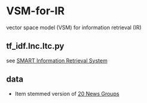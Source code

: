 # VSM-for-IR
vector space model (VSM) for information retrieval (IR)

## tf_idf.lnc.ltc.py
see [SMART Information Retrieval System](https://en.wikipedia.org/wiki/SMART_Information_Retrieval_System)

## data
- Item stemmed version of [20 News Groups](http://web.ist.utl.pt/~acardoso/datasets/)

